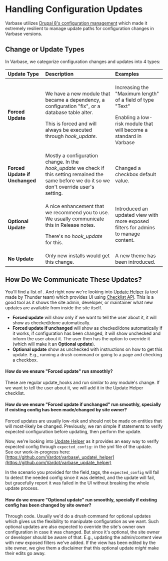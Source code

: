 # Handling Configuration Updates

Varbase utilizes [Drupal 8's configuration management](https://www.drupal.org/docs/8/configuration-management) which made it extremely resilient to manage update paths for configuration changes in Varbase versions. 

## Change or Update Types

In Varbase, we categorize configuration changes and updates into 4 types:

<table>
  <thead>
    <tr>
      <th style="text-align:left">Update Type</th>
      <th style="text-align:left">Description</th>
      <th style="text-align:left">Examples</th>
    </tr>
  </thead>
  <tbody>
    <tr>
      <td style="text-align:left"><b>Forced Update</b>
      </td>
      <td style="text-align:left">
        <p>We have a new module that became a dependency, a configuration "fix",
          or a database table alter.</p>
        <p>This is forced and will always be executed through <em>hook_update</em>.</p>
      </td>
      <td style="text-align:left">
        <p>Increasing the "Maximum length" of a field of type "Text"</p>
        <p></p>
        <p>Enabling a low-risk module that will become a standard in Varbase</p>
      </td>
    </tr>
    <tr>
      <td style="text-align:left"><b>Forced Update if Unchanged</b>
      </td>
      <td style="text-align:left">Mostly a configuration change. In the <em>hook_update</em> we check if this
        setting remained the same before we do it so we don't override user's setting.</td>
      <td
      style="text-align:left">Changed a checkbox default value.</td>
    </tr>
    <tr>
      <td style="text-align:left"><b>Optional Update</b>
      </td>
      <td style="text-align:left">
        <p>A nice enhancement that we recommend you to use. We usually communicate
          this in Release notes.</p>
        <p>There's no <em>hook_update</em> for this.</p>
      </td>
      <td style="text-align:left">Introduced an updated view with more exposed filters for admins to manage
        content.</td>
    </tr>
    <tr>
      <td style="text-align:left"><b>No Update</b>
      </td>
      <td style="text-align:left">Only new installs would get this change.</td>
      <td style="text-align:left">A new theme has been introduced.</td>
    </tr>
  </tbody>
</table>

## How Do We Communicate These Updates?

You'll find a list of . And right now we're looking into [Update Helper](https://www.drupal.org/project/update_helper) \(a tool made by Thunder team\) which provides UI using [Checklist API](https://www.drupal.org/project/checklistapi). This is a good tool as it shows the site admin, developer, or maintainer what new updates are available from inside the site itself.

* **Forced update** will show only if we want to tell the user about it, it will show as checked/done automatically.
* **Forced update if unchanged** will show as checked/done automatically if it works, if configuration has been changed, it will show unchecked and inform the user about it. The user then has the option to override it \(which will make it an **Optional update**\).
* **Optional update** show as unchecked with instructions on how to get this update. E.g., running a drush command or going to a page and checking a checkbox.

#### How do we ensure "Forced update" run smoothly?

These are regular update\_hooks and run similar to any module's change. If we want to tell the user about it, we will add it in the Update Helper checklist.

#### How do we ensure "Forced update if unchanged" run smoothly, specially if existing config has been made/changed by site owner?

Forced updates are usually low-risk and should not be made on entities that will most-likely be changed. Previously, we ran simple if statements to verify expected configuration before updating, then perform the update.

Now, we're looking into [Update Helper](https://www.drupal.org/project/update_helper) as it provides an easy way to verify expected config through `expected_config:` in the yml file of the update.  
See our work-in-progress here: [https://github.com/Vardot/varbase\_update\_helper](https://github.com/Vardot/varbase_update_helper)

In the scenario you provided for the field\_tags, the `expected_config` will fail to detect the needed config since it was deleted, and the update will fail, but gracefully report it was failed in the UI without breaking the whole update process.

#### How do we ensure "Optional update" run smoothly, specially if existing config has been changed by site owner?

Through code. Usually we'd do a drush command for optional updates which gives us the flexibility to manipulate configuration as we want. Such optional updates are also expected to override the site's owner own configuration in case it was changed. But since it's optional, the site owner or developer should be aware of that. E.g., updating the admin/content view with new exposed filters we've added. If the view has been edited by the site owner, we give them a disclaimer that this optional update _might_ make their edits go away.

